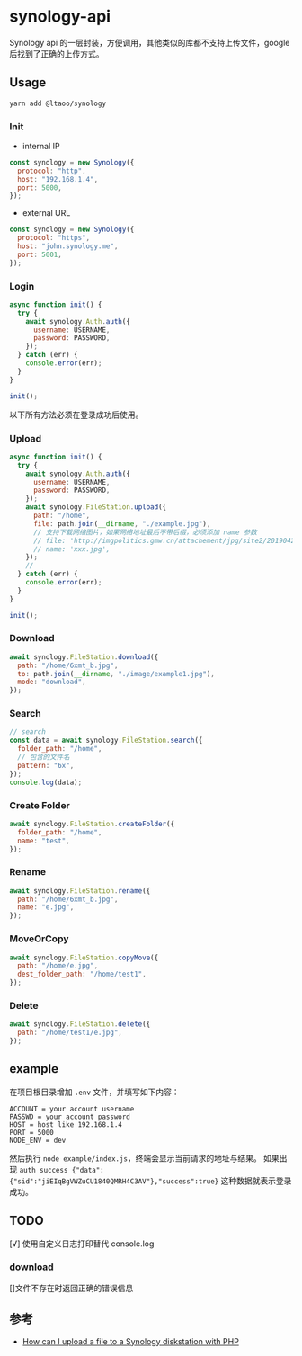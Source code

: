 # synology-api

Synology api 的一层封装，方便调用，其他类似的库都不支持上传文件，google 后找到了正确的上传方式。

## Usage

```bash
yarn add @ltaoo/synology
```

### Init

- internal IP

```js
const synology = new Synology({
  protocol: "http",
  host: "192.168.1.4",
  port: 5000,
});
```

- external URL

```js
const synology = new Synology({
  protocol: "https",
  host: "john.synology.me",
  port: 5001,
});
```

### Login

```js
async function init() {
  try {
    await synology.Auth.auth({
      username: USERNAME,
      password: PASSWORD,
    });
  } catch (err) {
    console.error(err);
  }
}

init();
```

以下所有方法必须在登录成功后使用。

### Upload

```js
async function init() {
  try {
    await synology.Auth.auth({
      username: USERNAME,
      password: PASSWORD,
    });
    await synology.FileStation.upload({
      path: "/home",
      file: path.join(__dirname, "./example.jpg"),
      // 支持下载网络图片，如果网络地址最后不带后缀，必须添加 name 参数
      // file: 'http://imgpolitics.gmw.cn/attachement/jpg/site2/20190428/f44d305ea48e1e2f58565d.jpg',
      // name: 'xxx.jpg',
    });
    //
  } catch (err) {
    console.error(err);
  }
}

init();
```

### Download

```js
await synology.FileStation.download({
  path: "/home/6xmt_b.jpg",
  to: path.join(__dirname, "./image/example1.jpg"),
  mode: "download",
});
```

### Search

```javascript
// search
const data = await synology.FileStation.search({
  folder_path: "/home",
  // 包含的文件名
  pattern: "6x",
});
console.log(data);
```

### Create Folder

```js
await synology.FileStation.createFolder({
  folder_path: "/home",
  name: "test",
});
```

### Rename

```js
await synology.FileStation.rename({
  path: "/home/6xmt_b.jpg",
  name: "e.jpg",
});
```

### MoveOrCopy

```js
await synology.FileStation.copyMove({
  path: "/home/e.jpg",
  dest_folder_path: "/home/test1",
});
```

### Delete

```js
await synology.FileStation.delete({
  path: "/home/test1/e.jpg",
});
```

## example

在项目根目录增加 `.env` 文件，并填写如下内容：

```
ACCOUNT = your account username
PASSWD = your account password
HOST = host like 192.168.1.4
PORT = 5000
NODE_ENV = dev
```

然后执行 `node example/index.js`，终端会显示当前请求的地址与结果。
如果出现 `auth success {"data":{"sid":"jiEIqBgVWZuCU1840QMRH4C3AV"},"success":true}` 这种数据就表示登录成功。

## TODO

[√] 使用自定义日志打印替代 console.log

### download

[]文件不存在时返回正确的错误信息

## 参考

- [How can I upload a file to a Synology diskstation with PHP
  ](https://stackoverflow.com/questions/45137195/how-can-i-upload-a-file-to-a-synology-diskstation-with-php/48637467#48637467)
